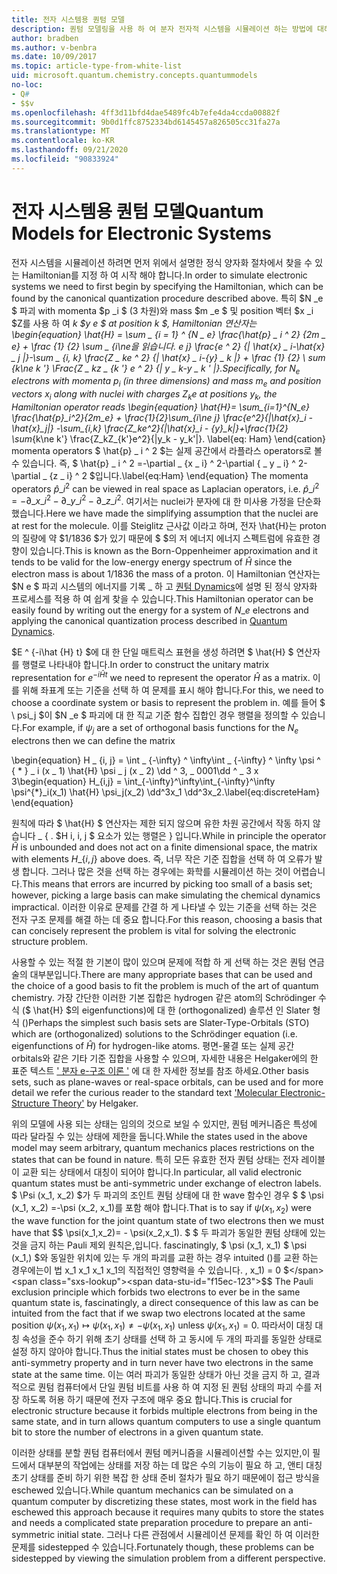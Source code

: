 ```yaml
---
title: 전자 시스템용 퀀텀 모델
description: 퀀텀 모델링을 사용 하 여 분자 전자적 시스템을 시뮬레이션 하는 방법에 대해 알아봅니다.
author: bradben
ms.author: v-benbra
ms.date: 10/09/2017
ms.topic: article-type-from-white-list
uid: microsoft.quantum.chemistry.concepts.quantummodels
no-loc:
- Q#
- $$v
ms.openlocfilehash: 4ff3d11bfd4dae5489fc4b7efe4da4ccda00882f
ms.sourcegitcommit: 9b0d1ffc8752334bd6145457a826505cc31fa27a
ms.translationtype: MT
ms.contentlocale: ko-KR
ms.lasthandoff: 09/21/2020
ms.locfileid: "90833924"
---
```

# <a name="quantum-models-for-electronic-systems"></a><span data-ttu-id="f15ec-103">전자 시스템용 퀀텀 모델</span><span class="sxs-lookup"><span data-stu-id="f15ec-103">Quantum Models for Electronic Systems</span></span>

<span data-ttu-id="f15ec-104">전자 시스템을 시뮬레이션 하려면 먼저 위에서 설명한 정식 양자화 절차에서 찾을 수 있는 Hamiltonian를 지정 하 여 시작 해야 합니다.</span><span class="sxs-lookup"><span data-stu-id="f15ec-104">In order to simulate electronic systems we need to first begin by specifying the Hamiltonian, which can be found by the canonical quantization procedure described above.</span></span>
<span data-ttu-id="f15ec-105">특히 $N _e $ 파괴 with momenta $p _i $ (3 차원)와 mass $m _e $ 및 position 벡터 $x _i $Z를 사용 하 여 _k $y e $ at position _k $, Hamiltonian 연산자는 \begin{equation} \hat{H} = \sum \_ {i = 1} ^ {N \_ e} \frac{\hat{p} \_ i ^ 2} {2m \_ e} + \frac {1} {2} \sum \_ {i\ne을 읽습니다. e j} \frac{e ^ 2} {| \hat{x} \_ i-\hat{x} \_ j |}-\sum \_ {i, k} \frac{Z \_ ke ^ 2} {| \hat{x} \_ i-{y} \_ k |} + \frac {1} {2} \ sum_ {k\ne k '} \Frac{Z \_ kz \_ {k '} e ^ 2} {| y \_ k-y \_ k ' |}.</span><span class="sxs-lookup"><span data-stu-id="f15ec-105">Specifically, for $N_e$ electrons with momenta $p_i$ (in three dimensions) and mass $m_e$  and position vectors $x_i$ along with nuclei with charges $Z_k e$ at positions $y_k$, the Hamiltonian operator reads \begin{equation} \hat{H}= \sum\_{i=1}^{N\_e} \frac{\hat{p}\_i^2}{2m\_e} + \frac{1}{2}\sum\_{i\ne j} \frac{e^2}{|\hat{x}\_i - \hat{x}\_j|} -\sum\_{i,k} \frac{Z\_ke^2}{|\hat{x}\_i - {y}\_k|}+\frac{1}{2} \sum_{k\ne k'} \frac{Z\_kZ\_{k'}e^2}{|y\_k - y\_k'|}.</span></span> <span data-ttu-id="f15ec-106">\label{eq: Ham} \end{cation} momenta operators $ \hat{p} \_ i ^ 2 $는 실제 공간에서 라플라스 operators로 볼 수 있습니다. 즉, $ \hat{p} \_ i ^ 2 =-\partial \_ {x \_ i} ^ 2-\partial { \_ y \_ i} ^ 2-\partial \_ {z \_ i} ^ 2 $입니다.</span><span class="sxs-lookup"><span data-stu-id="f15ec-106">\label{eq:Ham} \end{equation} The momenta operators $\hat{p}\_i^2$ can be viewed in real space as Laplacian operators, i.e. $\hat{p}\_i^2 = -\partial\_{x\_i}^2 - \partial\_{y\_i}^2 - \partial\_{z\_i}^2$.</span></span>
<span data-ttu-id="f15ec-107">여기서는 nuclei가 분자에 대 한 미사용 가정을 단순화 했습니다.</span><span class="sxs-lookup"><span data-stu-id="f15ec-107">Here we have made the simplifying assumption that the nuclei are at rest for the molecule.</span></span>
<span data-ttu-id="f15ec-108">이를 Steiglitz 근사값 이라고 하며, 전자 \hat{H}는 proton의 질량에 약 $1/1836 $가 있기 때문에 $ $의 저 에너지 에너지 스펙트럼에 유효한 경향이 있습니다.</span><span class="sxs-lookup"><span data-stu-id="f15ec-108">This is known as the Born-Oppenheimer approximation and it tends to be valid for the low-energy energy spectrum of $\hat{H}$ since the electron mass is about $1/1836$ the mass of a proton.</span></span>
<span data-ttu-id="f15ec-109">이 Hamiltonian 연산자는 $N e $ 파괴 시스템의 에너지를 기록 \_ 하 고 [퀀텀 Dynamics](xref:microsoft.quantum.chemistry.concepts.quantumdynamics)에 설명 된 정식 양자화 프로세스를 적용 하 여 쉽게 찾을 수 있습니다.</span><span class="sxs-lookup"><span data-stu-id="f15ec-109">This Hamiltonian operator can be easily found by writing out the energy for a system of $N\_e$ electrons and applying the canonical quantization process described in [Quantum Dynamics](xref:microsoft.quantum.chemistry.concepts.quantumdynamics).</span></span>

<span data-ttu-id="f15ec-110">$E ^ {-i\hat {H} t} $에 대 한 단일 매트릭스 표현을 생성 하려면 $ \hat{H} $ 연산자를 행렬로 나타내야 합니다.</span><span class="sxs-lookup"><span data-stu-id="f15ec-110">In order to construct the unitary matrix representation for $e^{-i\hat{H} t}$ we need to represent the operator $\hat{H}$ as a matrix.</span></span>
<span data-ttu-id="f15ec-111">이를 위해 좌표계 또는 기준을 선택 하 여 문제를 표시 해야 합니다.</span><span class="sxs-lookup"><span data-stu-id="f15ec-111">For this, we need to choose a coordinate system or basis to represent the problem in.</span></span>
<span data-ttu-id="f15ec-112">예를 들어 $ \ psi_j $이 $N _e $ 파괴에 대 한 직교 기준 함수 집합인 경우 행렬을 정의할 수 있습니다.</span><span class="sxs-lookup"><span data-stu-id="f15ec-112">For example, if $\psi_j$ are a set of orthogonal basis functions for the $N_e$ electrons then we can define the matrix</span></span>

<span data-ttu-id="f15ec-113">\begin{equation} H \_ {i, j} = \int \_ {-\infty} ^ \infty\int \_ {-\infty} ^ \infty \psi ^ { \* } \_ i (x \_ 1) \hat{H} \psi \_ j (x \_ 2) \dd ^ 3, \_ 0001\dd ^ \_ 3 x 3</span><span class="sxs-lookup"><span data-stu-id="f15ec-113">\begin{equation} H\_{i,j} = \int\_{-\infty}^\infty\int\_{-\infty}^\infty \psi^{\*}\_i(x\_1) \hat{H} \psi\_j(x\_2) \dd^3x\_1 \dd^3x\_2.\label{eq:discreteHam} \end{equation}</span></span>

<span data-ttu-id="f15ec-114">원칙에 따라 $ \hat{H} $ 연산자는 제한 되지 않으며 유한 차원 공간에서 작동 하지 않습니다 \_ \{ . $H i, i, j $ 요소가 있는 행렬은 \} 입니다.</span><span class="sxs-lookup"><span data-stu-id="f15ec-114">While in principle the operator $\hat{H}$ is unbounded and does not act on a finite dimensional space, the matrix with elements $H\_\{i,j\}$ above does.</span></span>
<span data-ttu-id="f15ec-115">즉, 너무 작은 기준 집합을 선택 하 여 오류가 발생 합니다. 그러나 많은 것을 선택 하는 경우에는 화학를 시뮬레이션 하는 것이 어렵습니다.</span><span class="sxs-lookup"><span data-stu-id="f15ec-115">This means that errors are incurred by picking too small of a basis set; however, picking a large basis can make simulating the chemical dynamics impractical.</span></span>
<span data-ttu-id="f15ec-116">이러한 이유로 문제를 간결 하 게 나타낼 수 있는 기준을 선택 하는 것은 전자 구조 문제를 해결 하는 데 중요 합니다.</span><span class="sxs-lookup"><span data-stu-id="f15ec-116">For this reason, choosing a basis that can concisely represent the problem is vital for solving the electronic structure problem.</span></span>

<span data-ttu-id="f15ec-117">사용할 수 있는 적절 한 기본이 많이 있으며 문제에 적합 하 게 선택 하는 것은 퀀텀 연금술의 대부분입니다.</span><span class="sxs-lookup"><span data-stu-id="f15ec-117">There are many appropriate bases that can be used and the choice of a good basis to fit the problem is much of the art of quantum chemistry.</span></span>
<span data-ttu-id="f15ec-118">가장 간단한 이러한 기본 집합은 hydrogen 같은 atom의 Schrödinger 수식 ($ \hat{H} $의 eigenfunctions)에 대 한 (orthogonalized) 솔루션 인 Slater 형식 ()</span><span class="sxs-lookup"><span data-stu-id="f15ec-118">Perhaps the simplest such basis sets are Slater-Type-Orbitals (STO) which are (orthogonalized) solutions to the Schrödinger equation (i.e. eigenfunctions of $\hat{H}$) for hydrogen-like atoms.</span></span>
<span data-ttu-id="f15ec-119">평면-물결 또는 실제 공간 orbitals와 같은 기타 기준 집합을 사용할 수 있으며, 자세한 내용은 Helgaker에의 한 표준 텍스트 [' 분자 e-구조 이론 '](https://onlinelibrary.wiley.com/doi/book/10.1002/9781119019572) 에 대 한 자세한 정보를 참조 하세요.</span><span class="sxs-lookup"><span data-stu-id="f15ec-119">Other basis sets, such as plane-waves or real-space orbitals, can be used and for more detail we refer the curious reader to the standard text ['Molecular Electronic-Structure Theory'](https://onlinelibrary.wiley.com/doi/book/10.1002/9781119019572) by Helgaker.</span></span>

<span data-ttu-id="f15ec-120">위의 모델에 사용 되는 상태는 임의의 것으로 보일 수 있지만, 퀀텀 메커니즘은 특성에 따라 달라질 수 있는 상태에 제한을 둡니다.</span><span class="sxs-lookup"><span data-stu-id="f15ec-120">While the states used in the above model may seem arbitrary, quantum mechanics places restrictions on the states that can be found in nature.</span></span>
<span data-ttu-id="f15ec-121">특히 모든 유효한 전자 퀀텀 상태는 전자 레이블이 교환 되는 상태에서 대칭이 되어야 합니다.</span><span class="sxs-lookup"><span data-stu-id="f15ec-121">In particular, all valid electronic quantum states must be anti-symmetric under exchange of electron labels.</span></span>
<span data-ttu-id="f15ec-122">$ \Psi (x_1, x_2) $가 두 파괴의 조인트 퀀텀 상태에 대 한 wave 함수인 경우 $ $ \psi (x_1, x_2) =-\psi (x_2, x_1)를 포함 해야 합니다.</span><span class="sxs-lookup"><span data-stu-id="f15ec-122">That is to say if $\psi(x_1,x_2)$ were the wave function for the joint quantum state of two electrons then we must have that $$ \psi(x_1,x_2)= - \psi(x_2,x_1).</span></span>
<span data-ttu-id="f15ec-123">$ $ 두 파괴가 동일한 퀀텀 상태에 있는 것을 금지 하는 Pauli 제외 원칙은,입니다. fascinatingly, $ \psi (x_1, x_1) $ \psi (x_1,) $와 동일한 위치에 있는 두 개의 파괴를 교환 하는 경우 intuited ()를 교환 하는 경우에는이 법 x_1 x_1 x_1 x_1의 직접적인 영향력을 수 있습니다. , x_1) = 0 $</span><span class="sxs-lookup"><span data-stu-id="f15ec-123">$$ The Pauli exclusion principle which forbids two electrons to ever be in the same quantum state is, fascinatingly, a direct consequence of this law as can be intuited from the fact that if we swap two electrons located at the same position $\psi(x_1,x_1)\mapsto \psi(x_1,x_1) \ne -\psi(x_1,x_1)$ unless $\psi(x_1,x_1)=0$.</span></span>
<span data-ttu-id="f15ec-124">따라서이 대칭 대칭 속성을 준수 하기 위해 초기 상태를 선택 하 고 동시에 두 개의 파괴를 동일한 상태로 설정 하지 않아야 합니다.</span><span class="sxs-lookup"><span data-stu-id="f15ec-124">Thus the initial states must be chosen to obey this anti-symmetry property and in turn never have two electrons in the same state at the same time.</span></span>
<span data-ttu-id="f15ec-125">이는 여러 파괴가 동일한 상태가 아닌 것을 금지 하 고, 결과적으로 퀀텀 컴퓨터에서 단일 퀀텀 비트를 사용 하 여 지정 된 퀀텀 상태의 파괴 수를 저장 하도록 허용 하기 때문에 전자 구조에 매우 중요 합니다.</span><span class="sxs-lookup"><span data-stu-id="f15ec-125">This is crucial for electronic structure because it forbids multiple electrons from being in the same state, and in turn allows quantum computers to use a single quantum bit to store the number of electrons in a given quantum state.</span></span>

<span data-ttu-id="f15ec-126">이러한 상태를 분할 퀀텀 컴퓨터에서 퀀텀 메커니즘을 시뮬레이션할 수는 있지만,이 필드에서 대부분의 작업에는 상태를 저장 하는 데 많은 수의 기능이 필요 하 고, 앤티 대칭 초기 상태를 준비 하기 위한 복잡 한 상태 준비 절차가 필요 하기 때문에이 접근 방식을 eschewed 있습니다.</span><span class="sxs-lookup"><span data-stu-id="f15ec-126">While quantum mechanics can be simulated on a quantum computer by discretizing these states, most work in the field has eschewed this approach because it requires many qubits to store the states and needs a complicated state preparation procedure to prepare an anti-symmetric initial state.</span></span>
<span data-ttu-id="f15ec-127">그러나 다른 관점에서 시뮬레이션 문제를 확인 하 여 이러한 문제를 sidestepped 수 있습니다.</span><span class="sxs-lookup"><span data-stu-id="f15ec-127">Fortunately though, these problems can be sidestepped by viewing the simulation problem from a different perspective.</span></span>
